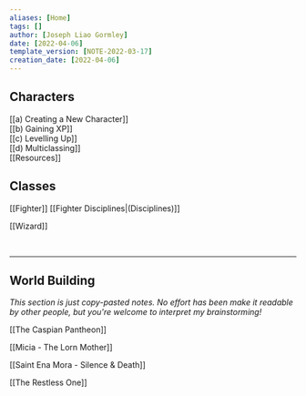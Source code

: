 ```yaml
---
aliases: [Home]
tags: []
author: [Joseph Liao Gormley]
date: [2022-04-06]
template_version: [NOTE-2022-03-17]
creation_date: [2022-04-06]
---
```

## Characters
[[a) Creating a New Character]]<br>[[b) Gaining XP]]<br>[[c) Levelling Up]]<br>[[d) Multiclassing]]<br>[[Resources]]

## Classes
[[Fighter]] [[Fighter Disciplines|(Disciplines)]]
<!-- Mystic, Gish, Thief, Face/Bard -->

[[Wizard]]

<br>

___
## World Building
*This section is just copy-pasted notes. No effort has been make it readable by other people, but you're welcome to interpret my brainstorming!*

[[The Caspian Pantheon]]

[[Micia - The Lorn Mother]]

[[Saint Ena Mora - Silence & Death]]

[[The Restless One]]

